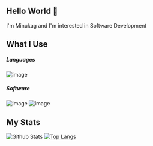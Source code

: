 ## Hello World 👋

I'm Minukag and I'm interested in Software Development

## What I Use
##### Languages
![image](https://img.shields.io/badge/Python-3776AB?style=for-the-badge&logo=python&logoColor=white)
##### Software
![image](https://img.shields.io/badge/MongoDB-4EA94B?style=for-the-badge&logo=mongodb&logoColor=white)
![image](https://img.shields.io/badge/Visual_Studio_Code-0078D4?style=for-the-badge&logo=visual%20studio%20code&logoColor=white)

<!--
## Currently Working On
[![Readme Card](https://github-readme-stats.vercel.app/api/pin/?username=minukag&repo=minukag&theme=tokyonight&hide_border=true)](https://github.com/anuraghazra/github-readme-stats)-->

## My Stats
![Github Stats](https://github-readme-stats.vercel.app/api?username=minukag&show_icons=true&theme=tokyonight&hide_border=true)
[![Top Langs](https://github-readme-stats.vercel.app/api/top-langs/?username=minukag&layout=compact&hide_border=true&theme=tokyonight)](https://github.com/anuraghazra/github-readme-stats)
